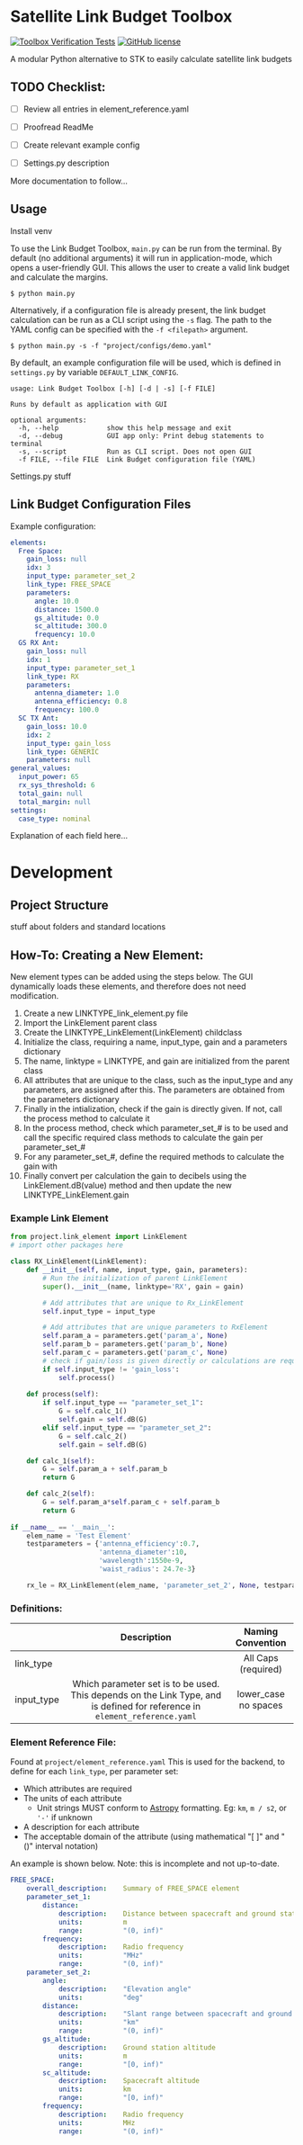 # Satellite Link Budget Toolbox


[![Toolbox Verification Tests](https://github.com/LMaiorano/Link-Budget-Toolbox/actions/workflows/python-app.yml/badge.svg)](https://github.com/LMaiorano/Link-Budget-Toolbox/actions/workflows/python-app.yml)
[![GitHub license](https://img.shields.io/github/license/LMaiorano/Link-Budget-Toolbox)](https://github.com/LMaiorano/Link-Budget-Toolbox/blob/master/LICENSE)

A modular Python alternative to STK to easily calculate satellite link budgets


## TODO Checklist:
- [ ] Review all entries in element_reference.yaml
- [ ] Proofread ReadMe
- [ ] Create relevant example config 
- [ ] Settings.py description



More documentation to follow...


## Usage
Install venv

To use the Link Budget Toolbox, `main.py` can be run from the terminal. By default (no additional arguments) it will run in application-mode, which opens a 
user-friendly GUI. This allows the user to create a valid link budget and calculate
the margins.

`
$ python main.py
`

Alternatively, if a configuration file is already present, the link budget calculation
can be run as a CLI script using the `-s` flag. The path to the YAML config can be specified with the `-f <filepath>` argument. 

`
$ python main.py -s -f "project/configs/demo.yaml"
`


By default, an example configuration file will be used, which is defined in `settings.py` by variable `DEFAULT_LINK_CONFIG`.

```
usage: Link Budget Toolbox [-h] [-d | -s] [-f FILE]

Runs by default as application with GUI

optional arguments:
  -h, --help            show this help message and exit
  -d, --debug           GUI app only: Print debug statements to terminal
  -s, --script          Run as CLI script. Does not open GUI
  -f FILE, --file FILE  Link Budget configuration file (YAML)

```

Settings.py stuff


## Link Budget Configuration Files

Example configuration:
```yaml
elements:
  Free Space:
    gain_loss: null
    idx: 3
    input_type: parameter_set_2
    link_type: FREE_SPACE
    parameters:
      angle: 10.0
      distance: 1500.0
      gs_altitude: 0.0
      sc_altitude: 300.0
      frequency: 10.0
  GS RX Ant:
    gain_loss: null
    idx: 1
    input_type: parameter_set_1
    link_type: RX
    parameters:
      antenna_diameter: 1.0
      antenna_efficiency: 0.8
      frequency: 100.0
  SC TX Ant:
    gain_loss: 10.0
    idx: 2
    input_type: gain_loss
    link_type: GENERIC
    parameters: null
general_values:
  input_power: 65
  rx_sys_threshold: 6
  total_gain: null
  total_margin: null
settings:
  case_type: nominal

```
Explanation of each field here...

# Development

## Project Structure

stuff about folders and standard locations

## How-To: Creating a New Element:
New element types can be added using the steps below. The GUI dynamically loads these elements, and therefore does not need modification.

1. Create a new LINKTYPE_link_element.py file
2. Import the LinkElement parent class
3. Create the LINKTYPE_LinkElement(LinkElement) childclass
4. Initialize the class, requiring a name, input_type, gain and a parameters dictionary
5. The name, linktype = LINKTYPE, and gain are initialized from the parent class
6. All attributes that are unique to the class, such as the input_type and any parameters, are assigned after this. The parameters are obtained from the parameters dictionary
7. Finally in the intialization, check if the gain is directly given. If not, call the process method to calculate it
8. In the process method, check which parameter_set_# is to be used and call the specific required class methods to calculate the gain per parameter_set_#
9. For any parameter_set_#, define the required methods to calculate the gain with
10. Finally convert per calculation the gain to decibels using the LinkElement.dB(value) method and then update the new LINKTYPE_LinkElement.gain

### Example Link Element
```python
from project.link_element import LinkElement
# import other packages here

class RX_LinkElement(LinkElement):
    def __init__(self, name, input_type, gain, parameters):
        # Run the initialization of parent LinkElement
        super().__init__(name, linktype='RX', gain = gain)

        # Add attributes that are unique to Rx_LinkElement
        self.input_type = input_type

        # Add attributes that are unique parameters to RxElement
        self.param_a = parameters.get('param_a', None)
        self.param_b = parameters.get('param_b', None)
        self.param_c = parameters.get('param_c', None)
        # check if gain/loss is given directly or calculations are required
        if self.input_type != 'gain_loss':
            self.process()
        
    def process(self):
        if self.input_type == "parameter_set_1":
            G = self.calc_1()
            self.gain = self.dB(G)
        elif self.input_type == "parameter_set_2":
            G = self.calc_2()
            self.gain = self.dB(G)

    def calc_1(self):
        G = self.param_a + self.param_b
        return G

    def calc_2(self):
        G = self.param_a*self.param_c + self.param_b
        return G
    
if __name__ == '__main__':
    elem_name = 'Test Element'
    testparameters = {'antenna_efficiency':0.7,
                      'antenna_diameter':10,
                      'wavelength':1550e-9,
                      'waist_radius': 24.7e-3}

    rx_le = RX_LinkElement(elem_name, 'parameter_set_2', None, testparameters)
```
### Definitions:
|            	|                                                        Description                                                         	|   Naming Convention  	|
|------------	|:--------------------------------------------------------------------------------------------------------------------------:	|:--------------------:	|
| link_type  	|                                                                                                                            	| All Caps (required)  	|
| input_type 	| Which parameter set is to be used. This depends on the Link Type, and is defined for reference in `element_reference.yaml` 	| lower_case no spaces 	|


### Element Reference File:
Found at `project/element_reference.yaml`
This is used for the backend, to define for each `link_type`, per parameter set:
 - Which attributes are required
 - The units of each attribute
    - Unit strings MUST conform to [Astropy](https://docs.astropy.org/en/stable/units/index.html#module-astropy.units) formatting. Eg: `km`, `m / s2`, or `'-'` if unknown
 - A description for each attribute
 - The acceptable domain of the attribute (using mathematical "[ ]" and "()" interval notation)
 

An example is shown below. Note: this is incomplete and not up-to-date.
```yaml
FREE_SPACE:
    overall_description:    Summary of FREE_SPACE element
    parameter_set_1:
        distance:
            description:    Distance between spacecraft and ground station
            units:          m
            range:          "(0, inf)"
        frequency:
            description:    Radio frequency
            units:          "MHz"
            range:          "(0, inf)"
    parameter_set_2:
        angle:
            description:    "Elevation angle"
            units:          "deg"
        distance:
            description:    "Slant range between spacecraft and ground station"
            units:          "km"
            range:          "(0, inf)"
        gs_altitude:
            description:    Ground station altitude
            units:          m
            range:          "[0, inf)"
        sc_altitude:
            description:    Spacecraft altitude
            units:          km
            range:          "[0, inf)"
        frequency:
            description:    Radio frequency
            units:          MHz
            range:          "(0, inf)"
```
